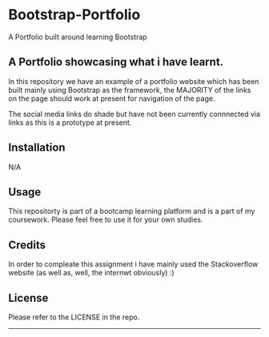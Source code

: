 # Bootstrap-Portfolio
A Portfolio built around learning Bootstrap

## A Portfolio showcasing what i have learnt.

In this repository we have an example of a portfolio website which has been built mainly using Bootstrap as the framework, the MAJORITY of the links on the page should work at present for navigation of the page.

The social media links do shade but have not been currently connnected via links as this is a prototype at present.

## Installation

N/A

## Usage

This repositorty is part of a bootcamp learning platform and is a part of my coursework. Please feel free to use it for your own studies.


## Credits

In order to compleate this assignment i have mainly used the Stackoverflow website (as well as, well, the internwt obviously) :)

## License

Please refer to the LICENSE in the repo.

---




